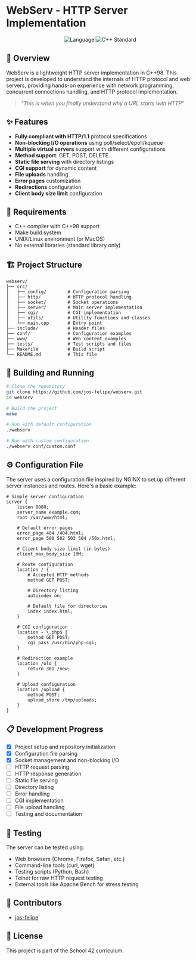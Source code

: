 # WebServ - HTTP Server Implementation

<p align="center">
  <img src="https://img.shields.io/badge/language-C++-blue.svg" alt="Language">
  <img src="https://img.shields.io/badge/standard-C++98-yellow.svg" alt="C++ Standard">
</p>

## 📖 Overview
WebServ is a lightweight HTTP server implementation in C++98. This project is developed to understand the internals of HTTP protocol and web servers, providing hands-on experience with network programming, concurrent connections handling, and HTTP protocol implementation.

> _"This is when you finally understand why a URL starts with HTTP"_

## ✨ Features
- **Fully compliant with HTTP/1.1** protocol specifications
- **Non-blocking I/O operations** using poll/select/epoll/kqueue
- **Multiple virtual servers** support with different configurations
- **Method support**: GET, POST, DELETE
- **Static file serving** with directory listings
- **CGI support** for dynamic content
- **File uploads** handling
- **Error pages** customization
- **Redirections** configuration
- **Client body size limit** configuration

## 🧰 Requirements
- C++ compiler with C++98 support
- Make build system
- UNIX/Linux environment (or MacOS)
- No external libraries (standard library only)

## 🏗️ Project Structure
```
webserv/
├── src/
│   ├── config/        # Configuration parsing
│   ├── http/          # HTTP protocol handling
│   ├── socket/        # Socket operations
│   ├── server/        # Main server implementation
│   ├── cgi/           # CGI implementation
│   ├── utils/         # Utility functions and classes
│   └── main.cpp       # Entry point
├── include/           # Header files
├── conf/              # Configuration examples
├── www/               # Web content examples
├── tests/             # Test scripts and files
├── Makefile           # Build script
└── README.md          # This file
```

## 🚀 Building and Running
```bash
# Clone the repository
git clone https://github.com/jos-felipe/webserv.git
cd webserv

# Build the project
make

# Run with default configuration
./webserv

# Run with custom configuration
./webserv conf/custom.conf
```

## ⚙️ Configuration File
The server uses a configuration file inspired by NGINX to set up different server instances and routes. Here's a basic example:

```
# Simple server configuration
server {
    listen 8080;
    server_name example.com;
    root /var/www/html;
    
    # Default error pages
    error_page 404 /404.html;
    error_page 500 502 503 504 /50x.html;
    
    # Client body size limit (in bytes)
    client_max_body_size 10M;
    
    # Route configuration
    location / {
        # Accepted HTTP methods
        method GET POST;
        
        # Directory listing
        autoindex on;
        
        # Default file for directories
        index index.html;
    }
    
    # CGI configuration
    location ~ \.php$ {
        method GET POST;
        cgi_pass /usr/bin/php-cgi;
    }
    
    # Redirection example
    location /old {
        return 301 /new;
    }
    
    # Upload configuration
    location /upload {
        method POST;
        upload_store /tmp/uploads;
    }
}
```

## 📋 Development Progress
- [x] Project setup and repository initialization
- [x] Configuration file parsing
- [x] Socket management and non-blocking I/O
- [ ] HTTP request parsing
- [ ] HTTP response generation
- [ ] Static file serving
- [ ] Directory listing
- [ ] Error handling
- [ ] CGI implementation
- [ ] File upload handling
- [ ] Testing and documentation

## 🧪 Testing
The server can be tested using:
- Web browsers (Chrome, Firefox, Safari, etc.)
- Command-line tools (curl, wget)
- Testing scripts (Python, Bash)
- Telnet for raw HTTP request testing
- External tools like Apache Bench for stress testing

## 👥 Contributors
- [jos-felipe](https://github.com/jos-felipe)

## 📄 License
This project is part of the School 42 curriculum.